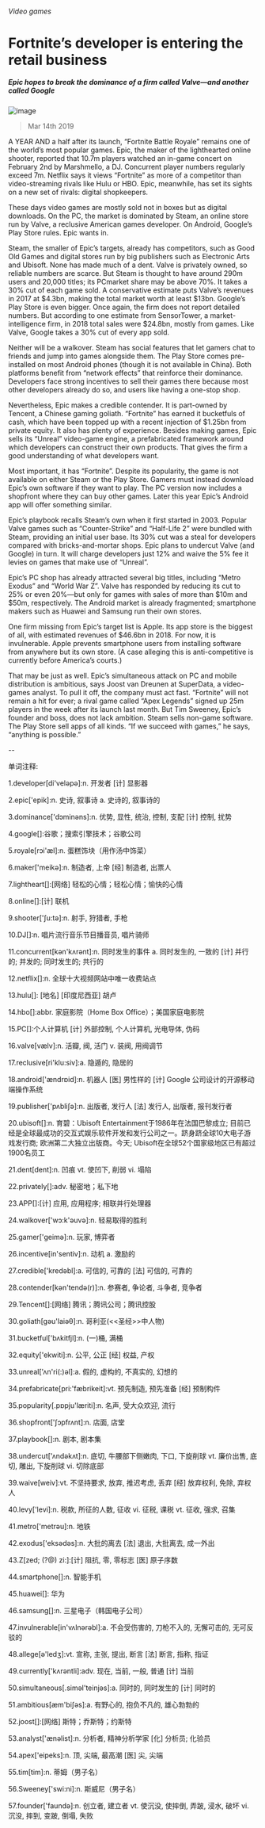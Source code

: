 ###### Video games
# Fortnite’s developer is entering the retail business 
##### Epic hopes to break the dominance of a firm called Valve—and another called Google 
![image](images/20190316_wbp506.jpg) 
> Mar 14th 2019 
A  YEAR AND a half after its launch, “Fortnite Battle Royale” remains one of the world’s most popular games. Epic, the maker of the lighthearted online shooter, reported that 10.7m players watched an in-game concert on February 2nd by Marshmello, a DJ. Concurrent player numbers regularly exceed 7m. Netflix says it views “Fortnite” as more of a competitor than video-streaming rivals like Hulu or HBO. Epic, meanwhile, has set its sights on a new set of rivals: digital shopkeepers. 
These days video games are mostly sold not in boxes but as digital downloads. On the PC, the market is dominated by Steam, an online store run by Valve, a reclusive American games developer. On Android, Google’s Play Store rules. Epic wants in. 
Steam, the smaller of Epic’s targets, already has competitors, such as Good Old Games and digital stores run by big publishers such as Electronic Arts and Ubisoft. None has made much of a dent. Valve is privately owned, so reliable numbers are scarce. But Steam is thought to have around 290m users and 20,000 titles; its PCmarket share may be above 70%. It takes a 30% cut of each game sold. A conservative estimate puts Valve’s revenues in 2017 at $4.3bn, making the total market worth at least $13bn. Google’s Play Store is even bigger. Once again, the firm does not report detailed numbers. But according to one estimate from SensorTower, a market-intelligence firm, in 2018 total sales were $24.8bn, mostly from games. Like Valve, Google takes a 30% cut of every app sold. 
Neither will be a walkover. Steam has social features that let gamers chat to friends and jump into games alongside them. The Play Store comes pre-installed on most Android phones (though it is not available in China). Both platforms benefit from “network effects” that reinforce their dominance. Developers face strong incentives to sell their games there because most other developers already do so, and users like having a one-stop shop. 
Nevertheless, Epic makes a credible contender. It is part-owned by Tencent, a Chinese gaming goliath. “Fortnite” has earned it bucketfuls of cash, which have been topped up with a recent injection of $1.25bn from private equity. It also has plenty of experience. Besides making games, Epic sells its “Unreal” video-game engine, a prefabricated framework around which developers can construct their own products. That gives the firm a good understanding of what developers want. 
Most important, it has “Fortnite”. Despite its popularity, the game is not available on either Steam or the Play Store. Gamers must instead download Epic’s own software if they want to play. The PC version now includes a shopfront where they can buy other games. Later this year Epic’s Android app will offer something similar. 
Epic’s playbook recalls Steam’s own when it first started in 2003. Popular Valve games such as “Counter-Strike” and “Half-Life 2” were bundled with Steam, providing an initial user base. Its 30% cut was a steal for developers compared with bricks-and-mortar shops. Epic plans to undercut Valve (and Google) in turn. It will charge developers just 12% and waive the 5% fee it levies on games that make use of “Unreal”. 
Epic’s PC shop has already attracted several big titles, including “Metro Exodus” and “World War Z”. Valve has responded by reducing its cut to 25% or even 20%—but only for games with sales of more than $10m and $50m, respectively. The Android market is already fragmented; smartphone makers such as Huawei and Samsung run their own stores. 
One firm missing from Epic’s target list is Apple. Its app store is the biggest of all, with estimated revenues of $46.6bn in 2018. For now, it is invulnerable. Apple prevents smartphone users from installing software from anywhere but its own store. (A case alleging this is anti-competitive is currently before America’s courts.) 
That may be just as well. Epic’s simultaneous attack on PC and mobile distribution is ambitious, says Joost van Dreunen at SuperData, a video-games analyst. To pull it off, the company must act fast. “Fortnite” will not remain a hit for ever; a rival game called “Apex Legends” signed up 25m players in the week after its launch last month. But Tim Sweeney, Epic’s founder and boss, does not lack ambition. Steam sells non-game software. The Play Store sell apps of all kinds. “If we succeed with games,” he says, “anything is possible.” 
-- 
 单词注释:
1.developer[di'velәpә]:n. 开发者 [计] 显影器 
2.epic['epik]:n. 史诗, 叙事诗 a. 史诗的, 叙事诗的 
3.dominance['dɔminәns]:n. 优势, 显性, 统治, 控制, 支配 [计] 控制, 扰势 
4.google[]:谷歌；搜索引擎技术；谷歌公司 
5.royale[rɔi'æl]:n. 蛋糕饰块（用作汤中饰菜） 
6.maker['meikә]:n. 制造者, 上帝 [经] 制造者, 出票人 
7.lightheart[]:[网络] 轻松的心情；轻松心情；愉快的心情 
8.online[]:[计] 联机 
9.shooter['ʃu:tә]:n. 射手, 狩猎者, 手枪 
10.DJ[]:n. 唱片流行音乐节目播音员, 唱片骑师 
11.concurrent[kәn'kʌrәnt]:n. 同时发生的事件 a. 同时发生的, 一致的 [计] 并行的; 并发的; 同时发生的; 共行的 
12.netflix[]:n. 全球十大视频网站中唯一收费站点 
13.hulu[]: [地名] [印度尼西亚] 胡卢 
14.hbo[]:abbr. 家庭影院（Home Box Office）；美国家庭电影院 
15.PC[]:个人计算机 [计] 外部控制, 个人计算机, 光电导体, 伪码 
16.valve[vælv]:n. 活瓣, 阀, 活门 v. 装阀, 用阀调节 
17.reclusive[ri'klu:siv]:a. 隐遁的, 隐居的 
18.android['ændrɒid]:n. 机器人 [医] 男性样的 [计] Google 公司设计的开源移动端操作系统 
19.publisher['pʌbliʃә]:n. 出版者, 发行人 [法] 发行人, 出版者, 报刊发行者 
20.ubisoft[]:n. 育碧：Ubisoft Entertainment于1986年在法国巴黎成立; 目前已经是全球最成功的交互式娱乐软件开发和发行公司之一。跻身跻全球10大电子游戏发行商; 欧洲第二大独立出版商。今天; Ubisoft在全球52个国家级地区已有超过1900名员工 
21.dent[dent]:n. 凹痕 vt. 使凹下, 削弱 vi. 塌陷 
22.privately[]:adv. 秘密地；私下地 
23.APP[]:[计] 应用, 应用程序; 相联并行处理器 
24.walkover['wɔ:k'әuvә]:n. 轻易取得的胜利 
25.gamer['ɡeimә]:n. 玩家, 博弈者 
26.incentive[in'sentiv]:n. 动机 a. 激励的 
27.credible['kredәbl]:a. 可信的, 可靠的 [法] 可信的, 可靠的 
28.contender[kәn'tendә(r)]:n. 参赛者, 争论者, 斗争者, 竞争者 
29.Tencent[]:[网络] 腾讯；腾讯公司；腾讯控股 
30.goliath[gәu'laiәθ]:n. 哥利亚(<<圣经>>中人物) 
31.bucketful['bʌkitfjl]:n. (一)桶, 满桶 
32.equity['ekwiti]:n. 公平, 公正 [经] 权益, 产权 
33.unreal['ʌn'ri(:)әl]:a. 假的, 虚构的, 不真实的, 幻想的 
34.prefabricate[pri:'fæbrikeit]:vt. 预先制造, 预先准备 [经] 预制构件 
35.popularity[.pɒpju'læriti]:n. 名声, 受大众欢迎, 流行 
36.shopfront['ʃɔpfrʌnt]:n. 店面, 店堂 
37.playbook[]:n. 剧本, 剧本集 
38.undercut['ʌndәkʌt]:n. 底切, 牛腰部下侧嫩肉, 下口, 下旋削球 vt. 廉价出售, 底切, 雕出, 下旋削球 vi. 切除底部 
39.waive[weiv]:vt. 不坚持要求, 放弃, 推迟考虑, 丢弃 [经] 放弃权利, 免除, 弃权人 
40.levy['levi]:n. 税款, 所征的人数, 征收 vi. 征税, 课税 vt. 征收, 强求, 召集 
41.metro['metrәu]:n. 地铁 
42.exodus['eksәdәs]:n. 大批的离去 [法] 退出, 大批离去, 成一外出 
43.Z[zed; (?@) zi:]:[计] 阻抗, 零, 零标志 [医] 原子序数 
44.smartphone[]:n. 智能手机 
45.huawei[]: 华为 
46.samsung[]:n. 三星电子（韩国电子公司） 
47.invulnerable[in'vʌlnәrәbl]:a. 不会受伤害的, 刀枪不入的, 无懈可击的, 无可反驳的 
48.allege[ә'ledʒ]:vt. 宣称, 主张, 提出, 断言 [法] 断言, 指称, 指证 
49.currently['kʌrәntli]:adv. 现在, 当前, 一般, 普通 [计] 当前 
50.simultaneous[.simәl'teinjәs]:a. 同时的, 同时发生的 [计] 同时的 
51.ambitious[æm'biʃәs]:a. 有野心的, 抱负不凡的, 雄心勃勃的 
52.joost[]:[网络] 斯特；乔斯特；约斯特 
53.analyst['ænәlist]:n. 分析者, 精神分析学家 [化] 分析员; 化验员 
54.apex['eipeks]:n. 顶, 尖端, 最高潮 [医] 尖, 尖端 
55.tim[tim]:n. 蒂姆（男子名） 
56.Sweeney['swi:ni]:n. 斯威尼（男子名） 
57.founder['faundә]:n. 创立者, 建立者 vt. 使沉没, 使摔倒, 弄跛, 浸水, 破坏 vi. 沉没, 摔到, 变跛, 倒塌, 失败 
